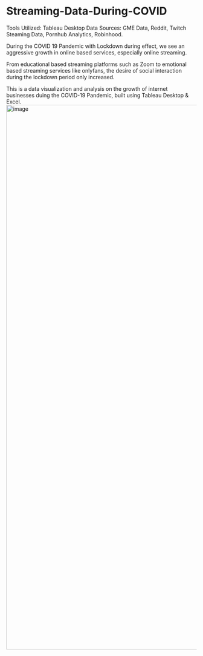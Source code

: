 # Streaming-Data-During-COVID

Tools Utilized: Tableau Desktop
Data Sources: GME Data, Reddit, Twitch Steaming Data, Pornhub Analytics, Robinhood. 

During the COVID 19 Pandemic with Lockdown during effect, we see an aggressive growth in online based services, especially online streaming. 

From educational based streaming platforms such as Zoom to emotional based streaming services like onlyfans, the desire of social interaction during the lockdown period only increased. 

This is a data visualization and analysis on the growth of internet businesses duing the COVID-19 Pandemic, built using Tableau Desktop & Excel. 
<img width="1440" alt="image" src="https://user-images.githubusercontent.com/97712360/210472267-63f4ca1b-020f-44f9-904c-24abec8e4bb7.png">
